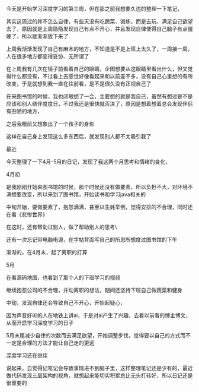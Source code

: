 今天是开始学习深度学习的第三周，但在那之前我想要久违的整理一下笔记，

其实这周过的并不怎么自律，有些天没有吃蔬菜、锻炼，而是去玩、满足自己欲望去了，原因就是上周隐隐发现自己有点不开心，并且发现自律使得自己脑子有点僵硬了，所以就渐渐放下来了

上周我渐渐发现了自己有麻木的地方，不知道是不是上班上太久了，一周接一周，人在很多地方都变得妥协、无所谓了

在上周我有几次在镜子前看着自己的眼睛，企图想要从这眼睛里看出什么，但又觉得什么都没有，不过看上去感觉好像看起来和以前差不多，没有自己心里想的有所改变，于是就想到我一直在往前看，是不是很久没有正视自己了

在来图书馆的时候，我也闭眼想了一会，主要想的就是我自己，虽然有想过是不是应该和别人结伴度度日，不过我还是很快就否决了，原因是想着想着总会发现伴侣有丑陋的地方，

之后我眼前又想象出了一个孩子的身影

这样在自己身上发现这么多东西后，就发现别人都不太吸引我了



最近

今天整理了一下4月-5月的日记，发现了我这两个月思考和情绪的变化，

4月初

是我刚刚开始来图书馆的时候，那个时候还没有做要素，所以负担不大，对环境不满想要改变，所以来到了图书馆，开始读书和学习java相关的

中旬开始，要做要素了，抱怨满满，甚至以生蚝举例，觉得安排的不合理，同时还在看《悲惨世界》

在这时，还有帮助过别人，做了帮助别人的思考\

还有一次忘记带电脑电源，在字帖背面写自己的所思所想度过图书馆的下午

渐渐的，在4月末，起了离职的打算

5月

在看源码地图，也看到了那个人的下班学习的视频

继续抱怨公司的不合理，并动离职的想法，期间还坚持下班自己做蔬菜和健身

中旬，发现自律还会导致自己不开心，开始起疑心，

因为声音好听的人在地铁上讲ai，于是对ai产生了兴趣，去看以前看的博主博文，从而开启学习深度学习的日子

5月末尾减少自律的次数而去满足欲望，开始调整步伐，觉得要以自己的方式而不一定是合理的方法才能让自己走的更远

深度学习还在继续


说起来，自觉得记笔记会导致事情进不到脑子里，这样整理笔记还是少有的，最近做代码发现三层架构的视角，就想起来能切实积累总比无头打转好，所以日记还是很重要的